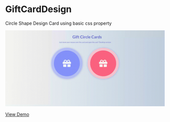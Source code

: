 # GiftCardDesign
Circle Shape Design Card using basic css property 

<img src="screenshot/work.gif"/>

<a href="https://trusting-joliot-baa750.netlify.com/" target="_blank">View Demo</a>
